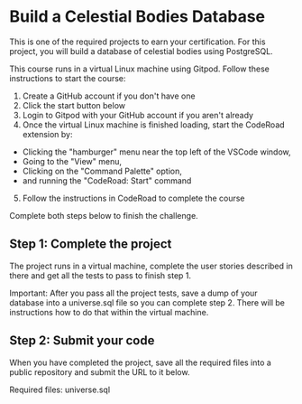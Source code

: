 # Build a Celestial Bodies Database
This is one of the required projects to earn your certification. For this project, you will build a database of celestial bodies using PostgreSQL.

This course runs in a virtual Linux machine using Gitpod. Follow these instructions to start the course:

1. Create a GitHub account if you don't have one
2. Click the start button below
3. Login to Gitpod with your GitHub account if you aren't already
4. Once the virtual Linux machine is finished loading, start the CodeRoad extension by:
- Clicking the "hamburger" menu near the top left of the VSCode window,
- Going to the "View" menu,
- Clicking on the "Command Palette" option,
- and running the "CodeRoad: Start" command
5. Follow the instructions in CodeRoad to complete the course
  
Complete both steps below to finish the challenge.

## Step 1: Complete the project
The project runs in a virtual machine, complete the user stories described in there and get all the tests to pass to finish step 1.

Important: After you pass all the project tests, save a dump of your database into a universe.sql file so you can complete step 2. There will be instructions how to do that within the virtual machine.

## Step 2: Submit your code
When you have completed the project, save all the required files into a public repository and submit the URL to it below.

Required files: universe.sql
